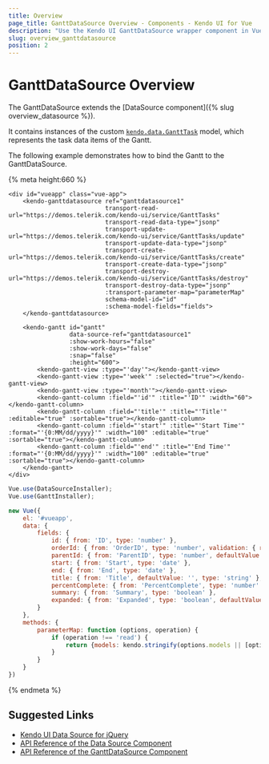 ```yaml
---
title: Overview
page_title: GanttDataSource Overview - Components - Kendo UI for Vue
description: "Use the Kendo UI GanttDataSource wrapper component in Vue projects."
slug: overview_ganttdatasource
position: 2
---
```


# GanttDataSource Overview

The GanttDataSource extends the [DataSource component]({% slug overview_datasource %}).

It contains instances of the custom [`kendo.data.GanttTask`](https://docs.telerik.com/kendo-ui/api/javascript/data/gantttask) model, which represents the task data items of the Gantt.

The following example demonstrates how to bind the Gantt to the GanttDataSource.

{% meta height:660 %}
```html-preview
<div id="vueapp" class="vue-app">
	<kendo-ganttdatasource ref="ganttdatasource1"
						   transport-read-url="https://demos.telerik.com/kendo-ui/service/GanttTasks"
						   transport-read-data-type="jsonp"
						   transport-update-url="https://demos.telerik.com/kendo-ui/service/GanttTasks/update"
						   transport-update-data-type="jsonp"
						   transport-create-url="https://demos.telerik.com/kendo-ui/service/GanttTasks/create"
						   transport-create-data-type="jsonp"
						   transport-destroy-url="https://demos.telerik.com/kendo-ui/service/GanttTasks/destroy"
						   transport-destroy-data-type="jsonp"
						   :transport-parameter-map="parameterMap"
						   schema-model-id="id"
						   :schema-model-fields="fields">
    </kendo-ganttdatasource>

    <kendo-gantt id="gantt"
				 data-source-ref="ganttdatasource1"
				 :show-work-hours="false"
				 :show-work-days="false"
				 :snap="false"
				 :height="600">
		<kendo-gantt-view :type="'day'"></kendo-gantt-view>
		<kendo-gantt-view :type="'week'" :selected="true"></kendo-gantt-view>
		<kendo-gantt-view :type="'month'"></kendo-gantt-view>
		<kendo-gantt-column :field="'id'" :title="'ID'" :width="60"></kendo-gantt-column>
		<kendo-gantt-column :field="'title'" :title="'Title'" :editable="true" :sortable="true"></kendo-gantt-column>
		<kendo-gantt-column :field="'start'" :title="'Start Time'" :format="'{0:MM/dd/yyyy}'" :width="100" :editable="true" :sortable="true"></kendo-gantt-column>
		<kendo-gantt-column :field="'end'" :title="'End Time'" :format="'{0:MM/dd/yyyy}'" :width="100" :editable="true" :sortable="true"></kendo-gantt-column>
	</kendo-gantt>
</div>
```
```js
Vue.use(DataSourceInstaller);
Vue.use(GanttInstaller);

new Vue({
    el: '#vueapp',
	data: {
		fields: {
			id: { from: 'ID', type: 'number' },
			orderId: { from: 'OrderID', type: 'number', validation: { required: true } },
			parentId: { from: 'ParentID', type: 'number', defaultValue: null, validation: { required: true } },
			start: { from: 'Start', type: 'date' },
			end: { from: 'End', type: 'date' },
			title: { from: 'Title', defaultValue: '', type: 'string' },
			percentComplete: { from: 'PercentComplete', type: 'number' },
			summary: { from: 'Summary', type: 'boolean' },
			expanded: { from: 'Expanded', type: 'boolean', defaultValue: true }
		}
	},
	methods: {
		parameterMap: function (options, operation) {
			if (operation !== 'read') {
				return {models: kendo.stringify(options.models || [options])}
			}
		}
	}
})
```
{% endmeta %}

## Suggested Links

* [Kendo UI Data Source for jQuery](https://docs.telerik.com/kendo-ui/framework/datasource/overview)
* [API Reference of the Data Source Component](https://docs.telerik.com/kendo-ui/api/javascript/data/datasource)
* [API Reference of the GanttDataSource Component](https://docs.telerik.com/kendo-ui/api/javascript/data/ganttdatasource)
